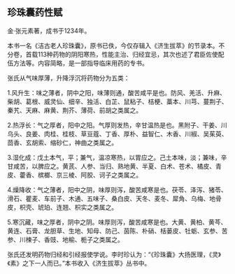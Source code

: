 ## 珍珠囊药性赋

金·张元素著，成书于1234年。

本书一名《洁古老人珍珠囊》，原书已佚，今仅存辑入《济生拔萃》的节录本。不分卷，首载113种药物的阴阳寒热，性能主治、归经宜忌，其次也述了君臣佐使配伍方法等。内容简略，是一部指导临床用药的专书。

张氏从气味厚薄，升降浮沉将药物分为五类：

1.风升生：味之薄者，阴中之阳，味薄则通，酸苦咸平是也。防风、羌活、升麻、柴胡、葛根、威灵仙、细辛、独活、白芷、鼠粘子、桔梗、藁本、川芎、蔓荆子、秦艽、天麻、麻黄、荆芥、薄荷、前胡之类属之。

2.热浮长：气之厚者，阳中之阳。气厚则发热，辛甘温热是也。黑附子、干姜、川乌头、良姜、肉桂、桂枝、草豆蔻、丁香、厚朴、益智仁、木香、川椒、吴茱萸、茴香、玄胡索、缩砂仁，神曲之类属之。

3.湿化成：戊土本气，平；兼气，温凉寒热，以胃应之。己土本味，淡；兼味，辛甘咸苦，以脾应之。黄芪、人参、当归、熟地黄、半夏、白术、苍术、橘皮、青皮、藿香、槟榔、京三棱、阿胶、诃子之类属之。

4.燥降收：气之薄者，阳中之阴，味厚则泻，酸苦咸寒是也。茯苓、泽泻、猪苓、滑石、瞿麦、车前子、木通、五味子、桑白皮、天冬、麦冬、犀角、乌梅、地骨皮，枳壳、琥珀、连翘、枳实之类属之。

5.寒沉藏，味之厚者，阴中之阴。味厚则泻，酸苦咸寒是也。大黄、黄柏、黄芩、黄连、石膏、龙胆草、生地、知母、防己、茵陈、朴硝、栝蒌皮、牡蛎、玄参、苦参、川楝子、香豉、地榆、栀子之类属之。

张氏还发明药物归经和引经报使学说。李时珍认为：“《珍珠囊》大扬医理，《灵》《素》之下一人而已。”本书收入《济生拔萃》丛书中。
